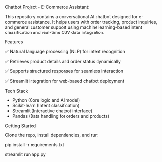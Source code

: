 Chatbot Project - E-Commerce Assistant:

This repository contains a conversational AI chatbot designed for e-commerce assistance. It helps users with order tracking, product inquiries, and general customer support using machine learning-based intent classification and real-time CSV data integration.

Features

✅ Natural language processing (NLP) for intent recognition

✅ Retrieves product details and order status dynamically

✅ Supports structured responses for seamless interaction

✅ Streamlit integration for web-based chatbot deployment

Tech Stack
- Python (Core logic and AI model)
- Scikit-learn (Intent classification)
- Streamlit (Interactive chatbot interface)
- Pandas (Data handling for orders and products)

Getting Started

Clone the repo, install dependencies, and run:

pip install -r requirements.txt

streamlit run app.py
